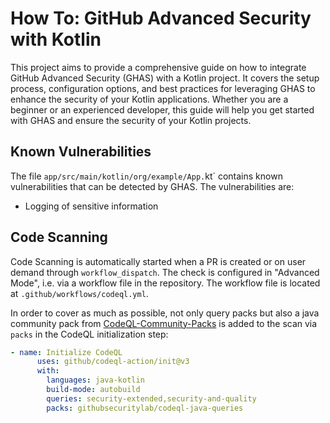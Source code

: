 # How To: GitHub Advanced Security with Kotlin

This project aims to provide a comprehensive guide on how to integrate GitHub Advanced Security (GHAS) with a Kotlin project. It covers the setup process, configuration options, and best practices for leveraging GHAS to enhance the security of your Kotlin applications. Whether you are a beginner or an experienced developer, this guide will help you get started with GHAS and ensure the security of your Kotlin projects.

## Known Vulnerabilities

The file `app/src/main/kotlin/org/example/App.`kt` contains known vulnerabilities that can be detected by GHAS. The vulnerabilities are:

- Logging of sensitive information

## Code Scanning

Code Scanning is automatically started when a PR is created or on user demand through `workflow_dispatch`. The check is configured in "Advanced Mode", i.e. via a workflow file in the repository. The workflow file is located at `.github/workflows/codeql.yml`.

In order to cover as much as possible, not only query packs but also a java community pack from [CodeQL-Community-Packs](https://github.com/GitHubSecurityLab/CodeQL-Community-Packs) is added to the scan via `packs` in the CodeQL initialization step:

```yaml
- name: Initialize CodeQL
      uses: github/codeql-action/init@v3
      with:
        languages: java-kotlin
        build-mode: autobuild
        queries: security-extended,security-and-quality
        packs: githubsecuritylab/codeql-java-queries
```